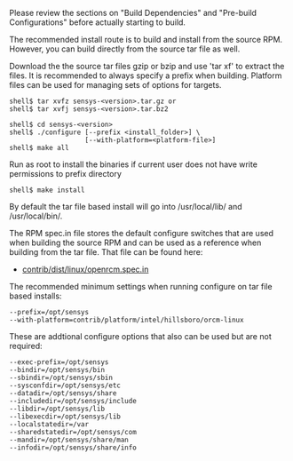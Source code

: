 Please review the sections on "Build Dependencies" and "Pre-build Configurations" before actually starting to build.

The recommended install route is to build and install from the source RPM.  However, you can build directly from the source tar file as well.

Download the the source tar files gzip or bzip and use 'tar xf' to extract the files.  It is recommended to always specify a prefix when building.  Platform files can be used for managing sets of options for targets.
```
shell$ tar xvfz sensys-<version>.tar.gz or
shell$ tar xvfj sensys-<version>.tar.bz2

shell$ cd sensys-<version>
shell$ ./configure [--prefix <install_folder>] \
                   [--with-platform=<platform-file>]
shell$ make all
```
Run as root to install the binaries if current user does not have write permissions to prefix directory
```
shell$ make install
```
By default the tar file based install will go into /usr/local/lib/ and /usr/local/bin/.

The RPM spec.in file stores the default configure switches that are used when building the source RPM and can be used as a reference when building from the tar file.  That file can be found here:

* [contrib/dist/linux/openrcm.spec.in](https://github.com/intel-ctrlsys/sensys/blob/master/contrib/dist/linux/openrcm.spec.in)

The recommended minimum settings when running configure on tar file based installs:

```
--prefix=/opt/sensys
--with-platform=contrib/platform/intel/hillsboro/orcm-linux
```

These are addtional configure options that also can be used but are not required:

```
--exec-prefix=/opt/sensys
--bindir=/opt/sensys/bin
--sbindir=/opt/sensys/sbin
--sysconfdir=/opt/sensys/etc
--datadir=/opt/sensys/share
--includedir=/opt/sensys/include
--libdir=/opt/sensys/lib
--libexecdir=/opt/sensys/lib
--localstatedir=/var
--sharedstatedir=/opt/sensys/com
--mandir=/opt/sensys/share/man
--infodir=/opt/sensys/share/info
```
